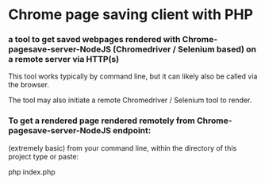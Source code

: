 # Chrome page saving client with PHP

### a tool to get saved webpages rendered with Chrome-pagesave-server-NodeJS (Chromedriver / Selenium based) on a remote server via HTTP(s)

This tool works typically by command line, but it can likely also be called via the browser.

The tool may also initiate a remote Chromedriver / Selenium tool to render.

### To get a rendered page rendered remotely from Chrome-pagesave-server-NodeJS endpoint:

(extremely basic) from your command line, within the directory of this project type or paste:

php index.php 


